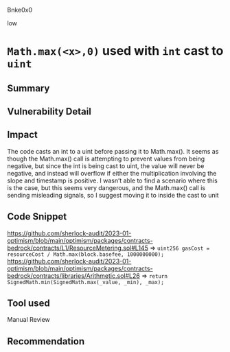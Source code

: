 Bnke0x0

low

# `Math.max(<x>,0)` used with `int` cast to `uint`

## Summary

## Vulnerability Detail

## Impact
The code casts an int to a uint before passing it to Math.max(). It seems as though the Math.max() call is attempting to prevent values from being negative, but since the int is being cast to uint,
 the value will never be negative, and instead will overflow if either 
the multiplication involving the slope and timestamp is positive. I 
wasn’t able to find a scenario where this is the case, but this seems 
very dangerous, and the Math.max() call is sending misleading signals, so I suggest moving it to inside the cast to unit

## Code Snippet
https://github.com/sherlock-audit/2023-01-optimism/blob/main/optimism/packages/contracts-bedrock/contracts/L1/ResourceMetering.sol#L145 => `uint256 gasCost = resourceCost / Math.max(block.basefee, 1000000000);`
https://github.com/sherlock-audit/2023-01-optimism/blob/main/optimism/packages/contracts-bedrock/contracts/libraries/Arithmetic.sol#L26 => `return SignedMath.min(SignedMath.max(_value, _min), _max);`

## Tool used

Manual Review

## Recommendation

